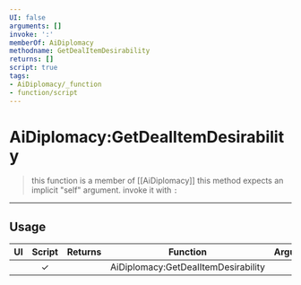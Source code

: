 ```yaml
---
UI: false
arguments: []
invoke: ':'
memberOf: AiDiplomacy
methodname: GetDealItemDesirability
returns: []
script: true
tags:
- AiDiplomacy/_function
- function/script
---
```

# AiDiplomacy:GetDealItemDesirability
> this function is a member of [[AiDiplomacy]]
> this method expects an implicit "self" argument. invoke it with `:`
-----
## Usage
|  UI | Script | Returns | Function | Arguments |
|:---:|:------:|-------:|:--------:|:---------|
| |✓||AiDiplomacy:GetDealItemDesirability||
